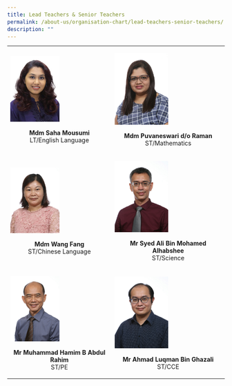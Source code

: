 ```yaml
---
title: Lead Teachers & Senior Teachers
permalink: /about-us/organisation-chart/lead-teachers-senior-teachers/
description: ""
---
```

<table class="my-table">
  <thead>
  </thead>
  <tbody>
    <tr>
      <td><p><img style="width:50%" src="/images/mdm%20saha%20mousumi.jpeg"></p><center><b>Mdm Saha Mousumi</b><br>LT/English Language<p></p></center></td>
      <td><p><img style="width:50%" src="/images/mdm puvaneswari d_o raman.jpg">
	</p><center><b>Mdm Puvaneswari d/o Raman</b>
	<br>ST/Mathematics<p></p></center></td>
    </tr>
    <tr>
      <td><p><img style="width:50%" src="/images/mdm wang fang.jpg">
	</p><center><b>Mdm Wang Fang</b>
	<br>ST/Chinese Language<p></p></center></td>
      <td><p><img style="width:50%" src="/images/mr syed ali bin mohd alhabshee.jpg">
	</p><center><b>Mr Syed Ali Bin Mohamed Alhabshee</b>
	<br>ST/Science<p></p></center></td>
    </tr>
    <tr>
      <td><p><img style="width:50%" src="/images/mr muhamad hamim b abdul rahim.jpg">
	</p><center><b>Mr Muhammad Hamim B Abdul Rahim</b>
	<br>ST/PE<p></p></center></td>
      <td><p><img style="width:50%" src="/images/mr ahmad luqman bin ghazali.jpg">
	</p><center><b>Mr Ahmad Luqman Bin Ghazali</b>
	<br>ST/CCE<p></p></center><p></p></td>
    </tr>
  </tbody>  
</table>